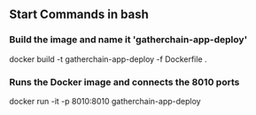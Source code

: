 ## Start Commands in bash

### Build the image and name it 'gatherchain-app-deploy'
docker build -t gatherchain-app-deploy -f Dockerfile .

### Runs the Docker image and connects the 8010 ports
docker run -it -p 8010:8010 gatherchain-app-deploy